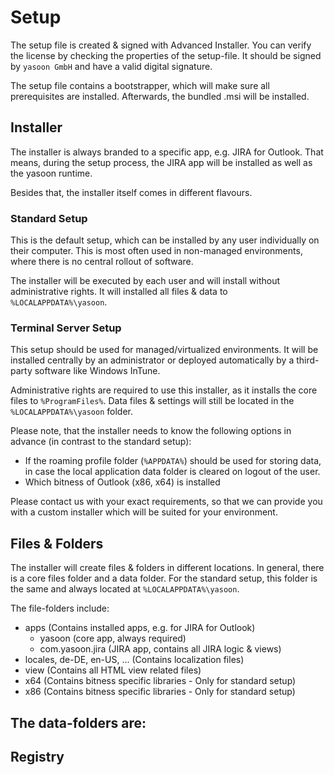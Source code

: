 # Setup

The setup file is created & signed with Advanced Installer.
You can verify the license by checking the properties of the setup-file.
It should be signed by `yasoon GmbH` and have a valid digital signature.

The setup file contains a bootstrapper, which will make sure all prerequisites are installed.
Afterwards, the bundled .msi will be installed.

## Installer

The installer is always branded to a specific app, e.g. JIRA for Outlook.
That means, during the setup process, the JIRA app will be installed as well as the yasoon runtime.

Besides that, the installer itself comes in different flavours.

### Standard Setup

This is the default setup, which can be installed by any user individually on their computer. 
This is most often used in non-managed environments, where there is no central rollout of software.

The installer will be executed by each user and will install without administrative rights. It will installed all files & data to `%LOCALAPPDATA%\yasoon`.

### Terminal Server Setup

This setup should be used for managed/virtualized environments. It will be installed centrally by an administrator or deployed automatically by a third-party software like Windows InTune.

Administrative rights are required to use this installer, as it installs the core files to `%ProgramFiles%`.
Data files & settings will still be located in the `%LOCALAPPDATA%\yasoon` folder.

Please note, that the installer needs to know the following options in advance (in contrast to the standard setup):
- If the roaming profile folder (`%APPDATA%`) should be used for storing data, in case the local application data folder is cleared on logout of the user.
- Which bitness of Outlook (x86, x64) is installed

Please contact us with your exact requirements, so that we can provide you with a custom installer which will be suited for your environment.

## Files & Folders

The installer will create files & folders in different locations. In general, there is a core files folder and a data folder.
For the standard setup, this folder is the same and always located at `%LOCALAPPDATA%\yasoon`.

The file-folders include:
- apps (Contains installed apps, e.g. for JIRA for Outlook)
  - yasoon (core app, always required)
  - com.yasoon.jira (JIRA app, contains all JIRA logic & views)
- locales, de-DE, en-US, ... (Contains localization files)
- view (Contains all HTML view related files)
- x64 (Contains bitness specific libraries - Only for standard setup)
- x86 (Contains bitness specific libraries - Only for standard setup)

The data-folders are:
-

## Registry